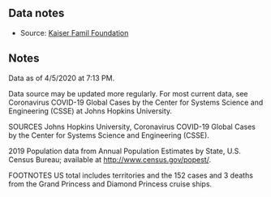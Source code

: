 ## Data notes

- Source: [Kaiser Famil Foundation](https://www.kff.org/health-costs/issue-brief/state-data-and-policy-actions-to-address-coronavirus/#casesdeaths)


## Notes
Data as of 4/5/2020 at 7:13 PM.

Data source may be updated more regularly. For most current data, see Coronavirus COVID-19 Global Cases by the Center for Systems Science and Engineering (CSSE) at Johns Hopkins University.

SOURCES
Johns Hopkins University, Coronavirus COVID-19 Global Cases by the Center for Systems Science and Engineering (CSSE).

2019 Population data from Annual Population Estimates by State, U.S. Census Bureau; available at http://www.census.gov/popest/.

FOOTNOTES
US total includes territories and the 152 cases and 3 deaths from the Grand Princess and Diamond Princess cruise ships.
